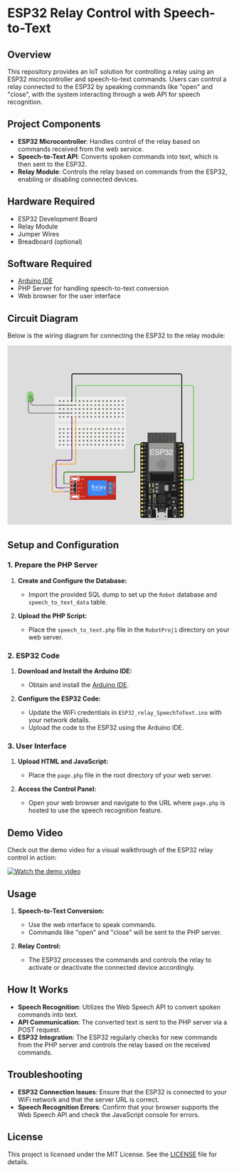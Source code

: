 # ESP32 Relay Control with Speech-to-Text

## Overview

This repository provides an IoT solution for controlling a relay using an ESP32 microcontroller and speech-to-text commands. Users can control a relay connected to the ESP32 by speaking commands like "open" and "close", with the system interacting through a web API for speech recognition.

## Project Components

- **ESP32 Microcontroller**: Handles control of the relay based on commands received from the web service.
- **Speech-to-Text API**: Converts spoken commands into text, which is then sent to the ESP32.
- **Relay Module**: Controls the relay based on commands from the ESP32, enabling or disabling connected devices.

## Hardware Required

- ESP32 Development Board
- Relay Module
- Jumper Wires
- Breadboard (optional)

## Software Required

- [Arduino IDE](https://www.arduino.cc/en/software)
- PHP Server for handling speech-to-text conversion
- Web browser for the user interface

## Circuit Diagram

Below is the wiring diagram for connecting the ESP32 to the relay module:

![Circuit Diagram](https://github.com/shathalshehri/Voice-Controlled-Relay-ESP32/blob/main/circuit.png)

## Setup and Configuration

### 1. Prepare the PHP Server

1. **Create and Configure the Database:**
   - Import the provided SQL dump to set up the `Robot` database and `speech_to_text_data` table.

2. **Upload the PHP Script:**
   - Place the `speech_to_text.php` file in the `RobotProj1` directory on your web server.

### 2. ESP32 Code

1. **Download and Install the Arduino IDE:**
   - Obtain and install the [Arduino IDE](https://www.arduino.cc/en/software).

2. **Configure the ESP32 Code:**
   - Update the WiFi credentials in `ESP32_relay_SpeechToText.ino` with your network details.
   - Upload the code to the ESP32 using the Arduino IDE.

### 3. User Interface

1. **Upload HTML and JavaScript:**
   - Place the `page.php` file in the root directory of your web server.

2. **Access the Control Panel:**
   - Open your web browser and navigate to the URL where `page.php` is hosted to use the speech recognition feature.

## Demo Video

Check out the demo video for a visual walkthrough of the ESP32 relay control in action:

[![Watch the demo video](https://your-image-hosting-service.com/preview-image.jpg)](https://drive.google.com/file/d/1UB3mt-bV5alMFO0D3y7VS1I3aJXT1VKC/view?usp=sharing)

## Usage

1. **Speech-to-Text Conversion:**
   - Use the web interface to speak commands.
   - Commands like "open" and "close" will be sent to the PHP server.

2. **Relay Control:**
   - The ESP32 processes the commands and controls the relay to activate or deactivate the connected device accordingly.

## How It Works

- **Speech Recognition**: Utilizes the Web Speech API to convert spoken commands into text.
- **API Communication**: The converted text is sent to the PHP server via a POST request.
- **ESP32 Integration**: The ESP32 regularly checks for new commands from the PHP server and controls the relay based on the received commands.

## Troubleshooting

- **ESP32 Connection Issues**: Ensure that the ESP32 is connected to your WiFi network and that the server URL is correct.
- **Speech Recognition Errors**: Confirm that your browser supports the Web Speech API and check the JavaScript console for errors.

## License

This project is licensed under the MIT License. See the [LICENSE](LICENSE) file for details.
